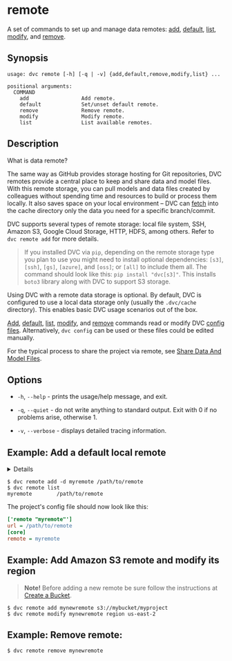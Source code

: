 # remote

A set of commands to set up and manage data remotes:
[add](/doc/command-reference/remote/add),
[default](/doc/command-reference/remote/default),
[list](/doc/command-reference/remote/list),
[modify](/doc/command-reference/remote/modify), and
[remove](/doc/command-reference/remote/remove).

## Synopsis

```usage
usage: dvc remote [-h] [-q | -v] {add,default,remove,modify,list} ...

positional arguments:
  COMMAND
    add                 Add remote.
    default             Set/unset default remote.
    remove              Remove remote.
    modify              Modify remote.
    list                List available remotes.
```

## Description

What is data remote?

The same way as GitHub provides storage hosting for Git repositories, DVC
remotes provide a central place to keep and share data and model files. With
this remote storage, you can pull models and data files created by colleagues
without spending time and resources to build or process them locally. It also
saves space on your local environment – DVC can
[fetch](/doc/command-reference/fetch) into the <abbr>cache directory</abbr> only
the data you need for a specific branch/commit.

DVC supports several types of remote storage: local file system, SSH, Amazon S3,
Google Cloud Storage, HTTP, HDFS, among others. Refer to `dvc remote add` for
more details.

> If you installed DVC via `pip`, depending on the remote storage type you plan
> to use you might need to install optional dependencies: `[s3]`, `[ssh]`,
> `[gs]`, `[azure]`, and `[oss]`; or `[all]` to include them all. The command
> should look like this: `pip install "dvc[s3]"`. This installs `boto3` library
> along with DVC to support S3 storage.

Using DVC with a remote data storage is optional. By default, DVC is configured
to use a local data storage only (usually the `.dvc/cache` directory). This
enables basic DVC usage scenarios out of the box.

[Add](/doc/command-reference/remote/add),
[default](/doc/command-reference/remote/default),
[list](/doc/command-reference/remote/list),
[modify](/doc/command-reference/remote/modify), and
[remove](/doc/command-reference/remote/remove) commands read or modify DVC
[config files](/doc/command-reference/config). Alternatively, `dvc config` can
be used or these files could be edited manually.

For the typical process to share the <abbr>project</abbr> via remote, see
[Share Data And Model Files](/doc/use-cases/share-data-and-model-files).

## Options

- `-h`, `--help` - prints the usage/help message, and exit.

- `-q`, `--quiet` - do not write anything to standard output. Exit with 0 if no
  problems arise, otherwise 1.

- `-v`, `--verbose` - displays detailed tracing information.

## Example: Add a default local remote

<details>

### What is a "local remote" ?

While the term may seem contradictory, it doesn't have to be. The "local" part
refers to the machine where the project is stored, so it can be any directory
accessible to the same system. The "remote" part refers specifically to the
project/repository itself.

</details>

```dvc
$ dvc remote add -d myremote /path/to/remote
$ dvc remote list
myremote        /path/to/remote
```

The <abbr>project</abbr>'s config file should now look like this:

```ini
['remote "myremote"']
url = /path/to/remote
[core]
remote = myremote
```

## Example: Add Amazon S3 remote and modify its region

> **Note!** Before adding a new remote be sure follow the instructions at
> [Create a Bucket](https://docs.aws.amazon.com/AmazonS3/latest/gsg/CreatingABucket.html).

```dvc
$ dvc remote add mynewremote s3://mybucket/myproject
$ dvc remote modify mynewremote region us-east-2
```

## Example: Remove remote:

```dvc
$ dvc remote remove mynewremote
```
